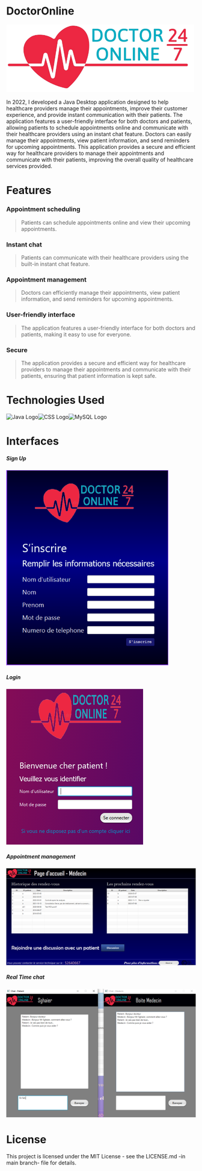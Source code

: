 # DoctorOnline
<img src="https://github.com/sghaierwalaeddine/DoctorOnline/blob/15b101d28c24176a30a52d6567372ec3e2ef6752/LogoNoBG.png" alt="App Logo" width="500"/>

In 2022, I developed a Java Desktop application designed to help healthcare providers manage their appointments, improve their customer experience, and provide instant communication with their patients. The application features a user-friendly interface for both doctors and patients, allowing patients to schedule appointments online and communicate with their healthcare providers using an instant chat feature. Doctors can easily manage their appointments, view patient information, and send reminders for upcoming appointments. This application provides a secure and efficient way for healthcare providers to manage their appointments and communicate with their patients, improving the overall quality of healthcare services provided.

# Features
### Appointment scheduling
>Patients can schedule appointments online and view their upcoming appointments.
### Instant chat
>Patients can communicate with their healthcare providers using the built-in instant chat feature.
### Appointment management 
>Doctors can efficiently manage their appointments, view patient information, and send reminders for upcoming appointments.
### User-friendly interface
>The application features a user-friendly interface for both doctors and patients, making it easy to use for everyone.
### Secure
>The application provides a secure and efficient way for healthcare providers to manage their appointments and communicate with their patients, ensuring that patient information is kept safe.

# Technologies Used
<img src="https://cdn.icon-icons.com/icons2/2108/PNG/512/java_icon_130901.png" alt="Java Logo" width="100"/><img src="https://cdn.icon-icons.com/icons2/2107/PNG/512/file_type_css_icon_130661.png" alt="CSS Logo" width="100"/><img src="https://www.mysql.com/common/logos/logo-mysql-170x115.png" alt="MySQL Logo" width="100"/>


# Interfaces
<h5> Sign Up </h5>
<img src="https://github.com/sghaierwalaeddine/DoctorOnline/blob/43c3ed86333b09fe56a5ec50539d3f81d4a46f82/SignUP.PNG" alt="signup" />

<h5> Login </h5>
<img src="https://github.com/sghaierwalaeddine/DoctorOnline/blob/43c3ed86333b09fe56a5ec50539d3f81d4a46f82/login.png" alt="login" />

<h5> Appointment management  </h5>
<img src="https://github.com/sghaierwalaeddine/DoctorOnline/blob/43c3ed86333b09fe56a5ec50539d3f81d4a46f82/DoctorInterface.png" alt="Doctor Manag" />

<h5> Real Time chat  </h5>
<img src="https://github.com/sghaierwalaeddine/DoctorOnline/blob/43c3ed86333b09fe56a5ec50539d3f81d4a46f82/RealTimeChat.png" alt="chat" />

# License
This project is licensed under the MIT License - see the LICENSE.md -in main branch- file for details.
